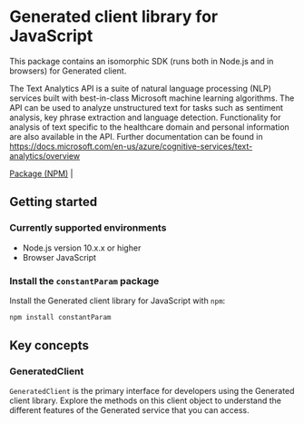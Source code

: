 # Generated client library for JavaScript

This package contains an isomorphic SDK (runs both in Node.js and in browsers) for Generated client.

The Text Analytics API is a suite of natural language processing (NLP) services built with best-in-class Microsoft machine learning algorithms.  The API can be used to analyze unstructured text for tasks such as sentiment analysis, key phrase extraction and language detection. Functionality for analysis of text specific to the healthcare domain and personal information are also available in the API. Further documentation can be found in <a href="https://docs.microsoft.com/en-us/azure/cognitive-services/text-analytics/overview">https://docs.microsoft.com/en-us/azure/cognitive-services/text-analytics/overview</a>

[Package (NPM)](https://www.npmjs.com/package/constantParam) |

## Getting started

### Currently supported environments

- Node.js version 10.x.x or higher
- Browser JavaScript


### Install the `constantParam` package

Install the Generated client library for JavaScript with `npm`:

```bash
npm install constantParam
```


## Key concepts

### GeneratedClient

`GeneratedClient` is the primary interface for developers using the Generated client library. Explore the methods on this client object to understand the different features of the Generated service that you can access.

